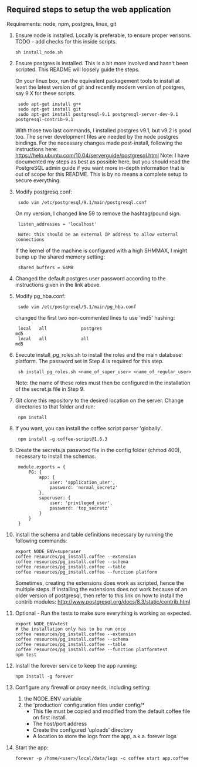 Required steps to setup the web application
-------------------------------------------

Requirements: node, npm, postgres, linux, git


1.  Ensure node is installed. Locally is preferable, to ensure proper verisons. 
    TODO - add checks for this inside scripts.


        sh install_node.sh


2. Ensure postgres is installed. This is a bit more involved and hasn't been scripted. This README will loosely guide the steps.

    On your linux box, run the equivalent packagement tools to install at least the latest version of git and recently modern version of postgres, say 9.X for these scripts.

        sudo apt-get install g++
        sudo apt-get install git
        sudo apt-get install postgresql-9.1 postgresql-server-dev-9.1 postgresql-contrib-9.1
    
    With those two last commands, I installed postgres v9.1, but v9.2 is good too. The server development files are needed by the node postgres bindings.  For the necessary changes made post-install, following the instructions here:
    https://help.ubuntu.com/10.04/serverguide/postgresql.html
    Note: I have documented my steps as best as possible here, but you should read the PostgreSQL admin guide if you want more in-depth information that is out of scope for this README. This is by no means a complete setup to secure everything.

3. Modify postgresq.conf:


        sudo vim /etc/postgresql/9.1/main/postgresql.conf

    On my version, I changed line 59 to remove the hashtag/pound sign.

        listen_addresses = 'localhost'

        Note: this should be an external IP address to allow external connections 
    
    If the kernel of the machine is configured with a high SHMMAX, I might bump up the shared memory setting:
    
        
        shared_buffers = 64MB
        
4. Changed the default postgres user password according to the instructions given in the link above.
5. Modify pg_hba.conf:


        sudo vim /etc/postgresql/9.1/main/pg_hba.conf 

    changed the first two non-commented lines to use 'md5' hashing:

        local   all             postgres                                md5
        local   all             all                                     md5

6. Execute install_pg_roles.sh to install the roles and the main database: platform. The password set in Step 4 is required for this step.


        sh install_pg_roles.sh <name_of_super_user> <name_of_regular_user>
        
    Note: the name of these roles must then be configured in the installation of the secret.js file in Step 9.

7. Git clone this repository to the desired location on the server. Change directories to that folder and run: 


        npm install
    
8. If you want, you can install the coffee script parser 'globally'.


        npm install -g coffee-script@1.6.3


9. Create the secrets.js password file in the config folder (chmod 400), necessary to install the schemas.
 
        module.exports = {
            PG: {
                app: {
                    user: 'application_user',
                    password: 'normal_secretz'
                },
                superuser: {
                    user: 'privileged_user',
                    password: 'top_secretz'
                }
            }
        } 


10. Install the schema and table definitions necessary by running the following commands:


        export NODE_ENV=superuser 
        coffee resources/pg_install.coffee --extension
        coffee resources/pg_install.coffee --schema
        coffee resources/pg_install.coffee --table
        coffee resources/pg_install.coffee --function platform

    Sometimes, creating the extensions does work as scripted, hence the multiple steps. If installing the extensions does not work because of an older version of postgresql, then refer to this link on how to install the contrib modules:
    http://www.postgresql.org/docs/8.3/static/contrib.html
    
11. Optional - Run the tests to make sure everything is working as expected.

        
        export NODE_ENV=test
        # the installation only has to be run once
        coffee resources/pg_install.coffee --extension
        coffee resources/pg_install.coffee --schema
        coffee resources/pg_install.coffee --table
        coffee resources/pg_install.coffee --function platformtest
        npm test
        
12. Install the forever service to keep the app running:
    
    
        npm install -g forever

13. Configure any firewall or proxy needs, including setting: 
     1. the NODE_ENV variable
     2. the 'production' configuration files under config/* 
        * This file must be copied and modified from the default.coffee file on first install.
        * The host/port address
        * Create the configured 'uploads' directory
        * A location to store the logs from the app, a.k.a. forever logs

14. Start the app:

        forever -p /home/<user>/local/data/logs -c coffee start app.coffee
